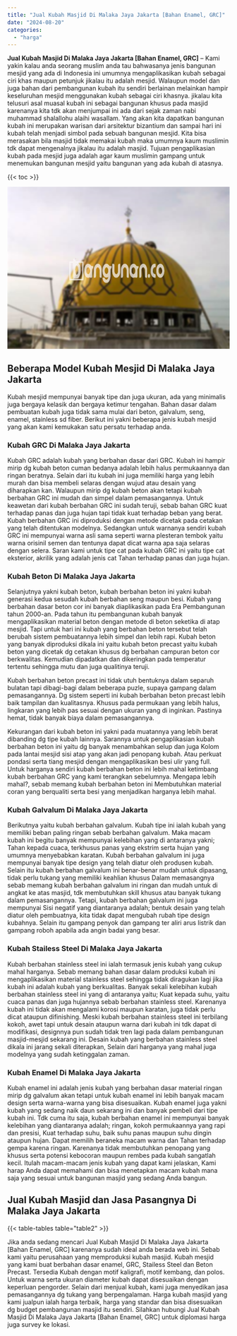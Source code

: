 ```yaml
---
title: "Jual Kubah Masjid Di Malaka Jaya Jakarta [Bahan Enamel, GRC]"
date: "2024-08-20"
categories: 
  - "harga"
---
```


**Jual Kubah Masjid Di Malaka Jaya Jakarta \[Bahan Enamel, GRC\]** – Kami yakin kalau anda seorang muslim anda tau bahwasanya jenis bangunan mesjid yang ada di Indonesia ini umumnya mengaplikasikan kubah sebagai ciri khas maupun petunjuk jikalau itu adalah mesjid. Walaupun model dan juga bahan dari pembangunan kubah itu sendiri berlainan melainkan hampir keseluruhan mesjid menggunakan kubah sebagai ciri khasnya. jikalau kita telusuri asal muasal kubah ini sebagai bangunan khusus pada masjid karenanya kita tdk akan menjumpai ini ada dari sejak zaman nabi muhammad shalallohu alaihi wasallam. Yang akan kita dapatkan bangunan kubah ini merupakan warisan dari arsitektur bizantium dan sampai hari ini kubah telah menjadi simbol pada sebuah bangunan mesjid. Kita bisa merasakan bila masjid tidak memakai kubah maka umumnya kaum muslimin tdk dapat mengenalnya jikalau itu adalah masjid. Tujuan pengaplikasian kubah pada mesjid juga adalah agar kaum muslimin gampang untuk menemukan bangunan mesjid yaitu bangunan yang ada kubah di atasnya.

{{< toc >}}

![Jual Kubah Masjid Di Malaka Jaya Jakarta [Bahan Enamel, GRC]](/images/jual-kubah-masjid-39.png)

## Beberapa Model Kubah Mesjid Di Malaka Jaya Jakarta

Kubah mesjid mempunyai banyak tipe dan juga ukuran, ada yang minimalis juga bergaya kelasik dan bergaya ketimur tengahan. Bahan dasar dalam pembuatan kubah juga tidak sama mulai dari beton, galvalum, seng, enamel, stainless sd fiber. Berikut ini yakni beberapa jenis kubah mesjid yang akan kami kemukakan satu persatu terhadap anda.

### Kubah GRC Di Malaka Jaya Jakarta

Kubah GRC adalah kubah yang berbahan dasar dari GRC. Kubah ini hampir mirip dg kubah beton cuman bedanya adalah lebih halus permukaannya dan ringan beratnya. Selain dari itu kubah ini juga memiliki harga yang lebih murah dan bisa membeli selaras dengan wujud atau desain yang diharapkan kan. Walaupun mirip dg kubah beton akan tetapi kubah berbahan GRC ini mudah dan simpel dalam pemasangannya. Untuk keawetan dari kubah berbahan GRC ini sudah teruji, sebab bahan GRC kuat terhadap panas dan juga hujan tapi tidak kuat terhadap beban yang berat. Kubah berbahan GRC ini diproduksi dengan metode dicetak pada cetakan yang telah ditentukan modelnya. Sedangkan untuk warnanya sendiri kubah GRC ini mempunyai warna asli sama seperti warna plesteran tembok yaitu warna orisinil semen dan tentunya dapat dicat warna apa saja selaras dengan selera. Saran kami untuk tipe cat pada kubah GRC ini yaitu tipe cat eksterior, akrilik yang adalah jenis cat Tahan terhadap panas dan juga hujan.

### Kubah Beton Di Malaka Jaya Jakarta

Selanjutnya yakni kubah beton, kubah berbahan beton ini yakni kubah generasi kedua sesudah kubah berbahan seng maupun besi. Kubah yang berbahan dasar beton cor ini banyak diaplikasikan pada Era Pembangunan tahun 2000-an. Pada tahun itu pembangunan kubah banyak mengaplikasikan material beton dengan metode di beton seketika di atap mesjid. Tapi untuk hari ini kubah yang berbahan beton tersebut telah berubah sistem pembuatannya lebih simpel dan lebih rapi. Kubah beton yang banyak diproduksi dikala ini yaitu kubah beton precast yaitu kubah beton yang dicetak dg cetakan khusus dg berbahan campuran beton cor berkwalitas. Kemudian dipadatkan dan dikeringkan pada temperatur tertentu sehingga mutu dan juga qualitinya teruji.

Kubah berbahan beton precast ini tidak utuh bentuknya dalam separuh bulatan tapi dibagi-bagi dalam beberapa puzle, supaya gampang dalam pemasangannya. Dg sistem seperti ini kubah berbahan beton precast lebih baik tampilan dan kualitasnya. Khusus pada permukaan yang lebih halus, lingkaran yang lebih pas sesuai dengan ukuran yang di inginkan. Pastinya hemat, tidak banyak biaya dalam pemasangannya.

Kekurangan dari kubah beton ini yakni pada muatannya yang lebih berat dibanding dg tipe kubah lainnya. Sarannya untuk pengaplikasian kubah berbahan beton ini yaitu dg banyak menambahkan selup dan juga Kolom pada lantai mesjid sisi atap yang akan jadi penopang kubah. Atau perkuat pondasi serta tiang mesjid dengan mengaplikasikan besi ulir yang full. Untuk harganya sendiri kubah berbahan beton ini lebih mahal ketimbang kubah berbahan GRC yang kami terangkan sebelumnya. Mengapa lebih mahal?, sebab memang kubah berbahan beton ini Membutuhkan material coran yang berqualiti serta besi yang menjadikan harganya lebih mahal.

### Kubah Galvalum Di Malaka Jaya Jakarta

Berikutnya yaitu kubah berbahan galvalum. Kubah tipe ini ialah kubah yang memiliki beban paling ringan sebab berbahan galvalum. Maka macam kubah ini begitu banyak mempunyai kelebihan yang di antaranya yakni; Tahan kepada cuaca, terkhusus panas yang ekstrim serta hujan yang umumnya menyebabkan karatan. Kubah berbahan galvalum ini juga mempunyai banyak tipe design yang telah diatur oleh produsen kubah. Selain itu kubah berbahan galvalum ini benar-benar mudah untuk dipasang, tidak perlu tukang yang memiliki keahlian khusus Dalam memasangnya sebab memang kubah berbahan galvalum ini ringan dan mudah untuk di angkat ke atas masjid, tdk membutuhkan skill khusus atau banyak tukang dalam pemasangannya. Tetapi, kubah berbahan galvalum ini juga mempunyai Sisi negatif yang diantaranya adalah; bentuk desain yang telah diatur oleh pembuatnya, kita tidak dapat mengubah rubah tipe design kubahnya. Selain itu gampang penyok dan gampang ter aliri arus listrik dan gampang roboh apabila ada angin badai yang besar.

### Kubah Stailess Steel Di Malaka Jaya Jakarta

Kubah berbahan stainless steel ini ialah termasuk jenis kubah yang cukup mahal harganya. Sebab memang bahan dasar dalam produksi kubah ini mengaplikasikan material stainless steel sehingga tidak diragukan lagi jika kubah ini adalah kubah yang berkualitas. Banyak sekali kelebihan kubah berbahan stainless steel ini yang di antaranya yaitu; Kuat kepada suhu, yaitu cuaca panas dan juga hujannya sebab berbahan stainless steel. Karenanya kubah ini tidak akan mengalami korosi maupun karatan, juga tidak perlu dicat ataupun difinishing. Meski kubah berbahan stainless steel ini terbilang kokoh, awet tapi untuk desain ataupun warna dari kubah ini tdk dapat di modifikasi, designnya pun sudah tidak tren lagi pada dalam pembangunan masjid-mesjid sekarang ini. Desain kubah yang berbahan stainless steel dikala ini jarang sekali diterapkan, Selain dari harganya yang mahal juga modelnya yang sudah ketinggalan zaman.

### Kubah Enamel Di Malaka Jaya Jakarta

Kubah enamel ini adalah jenis kubah yang berbahan dasar material ringan mirip dg galvalum akan tetapi untuk kubah enamel ini lebih banyak macam design serta warna-warna yang bisa disesuaikan. Kubah enamel juga yakni kubah yang sedang naik daun sekarang ini dan banyak pembeli dari tipe kubah ini. Tdk cuma itu saja, kubah berbahan enamel ini mempunyai banyak kelebihan yang diantaranya adalah; ringan, kokoh permukaannya yang rapi dan presisi, Kuat terhadap suhu, baik suhu panas maupun suhu dingin ataupun hujan. Dapat memilih beraneka macam warna dan Tahan terhadap gempa karena ringan. Karenanya tidak membutuhkan penopang yang khusus serta potensi kebocoran maupun rembes pada kubah sangatlah kecil. Itulah macam-macam jenis kubah yang dapat kami jelaskan, Kami harap Anda dapat memahami dan bisa menetapkan macam kubah mana saja yang sesuai untuk bangunan masjid yang sedang Anda bangun.

## Jual Kubah Masjid dan Jasa Pasangnya Di Malaka Jaya Jakarta

{{< table-tables table="table2" >}}

Jika anda sedang mencari Jual Kubah Masjid Di Malaka Jaya Jakarta \[Bahan Enamel, GRC\] karenanya sudah ideal anda berada web ini. Sebab kami yaitu perusahaan yang memproduksi kubah masjid. Kubah mesjid yang kami buat berbahan dasar enamel, GRC, Stailess Steel dan Beton Precast. Tersedia Kubah dengan motif kaligrafi, motif kembang, dan polos. Untuk warna serta ukuran diameter kubah dapat disesuaikan dengan keperluan pengorder. Selain dari menjual kubah, kami juga menyedikan jasa pemasangannya dg tukang yang berpengalaman. Harga kubah masjid yang kami jualpun ialah harga terbaik, harga yang standar dan bisa disesuaikan dg budget pembangunan masjid itu sendiri. Silahkan hubungi Jual Kubah Masjid Di Malaka Jaya Jakarta \[Bahan Enamel, GRC\] untuk diplomasi harga juga survey ke lokasi.
